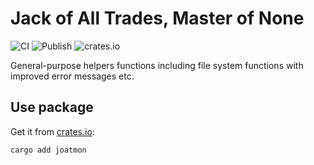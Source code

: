 # Jack of All Trades, Master of None

![CI](https://github.com/rcook/joatmon-rs/actions/workflows/ci.yaml/badge.svg)
![Publish](https://github.com/rcook/joatmon-rs/actions/workflows/publish.yaml/badge.svg)
![crates.io](https://img.shields.io/crates/v/joatmon.svg)

General-purpose helpers functions including  file system functions with
improved error messages etc.

## Use package

Get it from [crates.io][crates-io]:

```bash
cargo add joatmon
```

[crates-io]: https://crates.io/crates/joatmon
